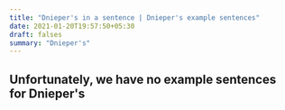 ```yaml
---
title: "Dnieper's in a sentence | Dnieper's example sentences"
date: 2021-01-20T19:57:50+05:30
draft: falses
summary: "Dnieper's"
---
```

## Unfortunately, we have no example sentences for Dnieper's                 
